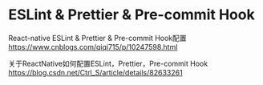 # ESLint & Prettier & Pre-commit Hook

React-native ESLint & Prettier & Pre-commit Hook配置
https://www.cnblogs.com/qiqi715/p/10247598.html


关于ReactNative如何配置ESLint，Prettier，Pre-commit Hook
https://blog.csdn.net/Ctrl_S/article/details/82633261